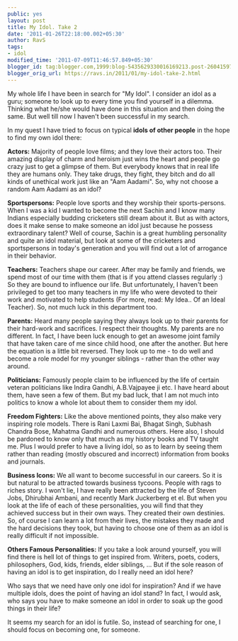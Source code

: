 ```yaml
---
public: yes
layout: post
title: My Idol. Take 2
date: '2011-01-26T22:18:00.002+05:30'
author: RavS
tags:
- idol
modified_time: '2011-07-09T11:46:57.849+05:30'
blogger_id: tag:blogger.com,1999:blog-5435629330016169213.post-2604159779235615325
blogger_orig_url: https://ravs.in/2011/01/my-idol-take-2.html
---
```


My whole life I have been in search for "My Idol". I consider an idol as a guru; someone to look up to every time you find yourself in a dilemma. Thinking what he/she would have done in this situation and then doing the same. But well till now I haven't been successful in my search.

In my quest I have tried to focus on typical **idols of other people** in the hope to find my own idol there:

**Actors:** Majority of people love films; and they love their actors too. Their amazing display of charm and heroism just wins the heart and people go crazy just to get a glimpse of them. But everybody knows that in real life they are humans only. They take drugs, they fight, they bitch and do all kinds of unethical work just like an "Aam Aadami". So, why not choose a random Aam Aadami as an idol?

**Sportspersons:** People love sports and they worship their sports-persons. When I was a kid I wanted to become the next Sachin and I know many Indians especially budding cricketers still dream about it. But as with actors, does it make sense to make someone an idol just because he possess extraordinary talent? Well of course, Sachin is a great humbling personality and quite an idol material, but look at some of the cricketers and sportspersons in today's generation and you will find out a lot of arrogance in their behavior.

**Teachers:** Teachers shape our career. After may be family and friends, we spend most of our time with them (that is if you attend classes regularly :) So they are bound to influence our life. But unfortunately, I haven't been privileged to get too many teachers in my life who were devoted to their work and motivated to help students (For more, read: My Idea.. Of an Ideal Teacher). So, not much luck in this department too.

**Parents:** Heard many people saying they always look up to their parents for their hard-work and sacrifices. I respect their thoughts. My parents are no different. In fact, I have been luck enough to get an awesome joint family that have taken care of me since child hood, one after the another. But here the equation is a little bit reversed. They look up to me - to do well and become a role model for my younger siblings - rather than the other way around.

**Politicians:** Famously people claim to be influenced by the life of certain veteran politicians like Indira Gandhi, A.B.Vajpayee ji etc. I have heard about them, have seen a few of them. But my bad luck, that I am not much into politics to know a whole lot about them to consider them my idol.

**Freedom Fighters:** Like the above mentioned points, they also make very inspiring role models. There is Rani Laxmi Bai, Bhagat Singh, Subhash Chandra Bose, Mahatma Gandhi and numerous others. Here also, I should be pardoned to know only that much as my history books and TV taught me. Plus I would prefer to have a living idol, so as to learn by seeing them rather than reading (mostly obscured and incorrect) information from books and journals.

**Business Icons:** We all want to become successful in our careers. So it is but natural to be attracted towards business tycoons. People with rags to riches story. I won't lie, I have really been attracted by the life of Steven Jobs, Dhirubhai Ambani, and recently Mark Juckerberg et el. But when you look at the life of each of these personalities, you will find that they achieved success but in their own ways. They created their own destinies. So, of course I can learn a lot from their lives, the mistakes they made and the hard decisions they took, but having to choose one of them as an idol is really difficult if not impossible.

**Others Famous Personalities:** If you take a look around yourself, you will find there is hell lot of things to get inspired from. Writers, poets, coders, philosophers, God, kids, friends, elder siblings, ... But if the sole reason of having an idol is to get inspiration, do I really need an idol here?

Who says that we need have only one idol for inspiration? And if we have multiple idols, does the point of having an idol stand? In fact, I would ask, who says you have to make someone an idol in order to soak up the good things in their life?

It seems my search for an idol is futile. So, instead of searching for one, I should focus on becoming one, for someone.
